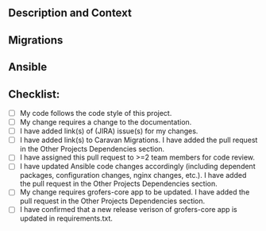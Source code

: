 <!--- Provide a general summary of your changes in the Title above -->

## Description and Context
<!--- Describe your changes here, if you missed it in git commit message.  -->

<!--- If it fixes an open issue, please link to the [JIRA] issue here. -->


## Migrations

<!--- Add link(s) to Caravan schema migration(s), if required. -->

<!--- Is there any data migration is required? Tell us about it here. -->

<!--- Is there any dependant task on API end, please mention the pull request here, if any.-->


## Ansible
<!--- Is there any change required in deployment strategy? Tell us about it here. -->

<!--- Add link(s) to Ansible pull request(s), if required. -->


## Checklist:
<!--- Go over all the following points, and put an `x` in all the boxes that apply. -->
<!--- If you're unsure about any of these, don't hesitate to ask. We're here to help! -->
<!--- Reach us @ slack on #cms-github or #tech-inventory or @manjit or @cdax -->

- [ ] My code follows the code style of this project.
- [ ] My change requires a change to the documentation.
- [ ] I have added link(s) of (JIRA) issue(s) for my changes.
- [ ] I have added link(s) to Caravan Migrations. I have added the pull request in the Other Projects Dependencies section.
- [ ] I have assigned this pull request to >=2 team members for code review.
- [ ] I have updated Ansible code changes accordingly (including dependent packages, configuration changes, nginx changes, etc.). I have added the pull request in the Other Projects Dependencies section.
- [ ] My change requires grofers-core app to be updated. I have added the pull request in the Other Projects Dependencies section.
- [ ] I have confirmed that a new release verison of grofers-core app is updated in requirements.txt.
